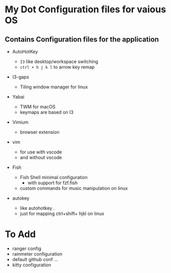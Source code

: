 # My Dot Configuration  files for vaious OS 

## Contains Configuration files for the application 

- AutoHotKey
    - `I3` like desktop/workspace switching
    - `ctrl + h j k l` to arrow key remap

- I3-gaps  
    - Tiling window manager for linux

- Yabai
    - TWM for macOS
    - keymaps are based on I3

- Vimium 
    - browser extension

- vim
    - for use with vscode 
    - and without vscode 

- Fish
    - Fish Shell minimal configuration
        - with support for fzf.fish
    - custom commands for music manipulation on linux

- autokey
    - like autohotkey . 
    - just for mapping ctrl+shift+ hjkl on linux

# To Add 
   - ranger config
   - rainmeter configuration
   - default github conf ...
   - kitty configuration
   


